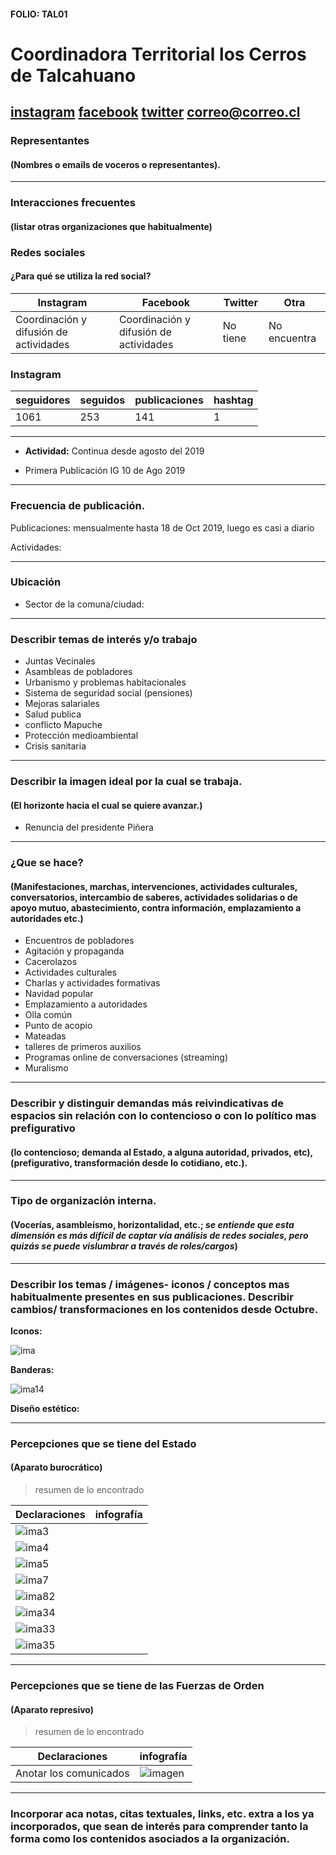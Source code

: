 #### FOLIO: TAL01
# Coordinadora Territorial los Cerros de Talcahuano

[instagram](https://www.instagram.com/ct.cerrosdethno/)
[facebook](https://www.facebook.com/CoordinadoraTerritorialLosCerrosdeTalcahuano/)
[twitter]()
<correo@correo.cl>
---

### Representantes
#### (Nombres o emails de voceros o representantes).

---
### Interacciones frecuentes
#### (listar otras organizaciones que habitualmente)

### Redes sociales
#### ¿Para qué se utiliza la red social?
| Instagram | Facebook | Twitter | Otra 
|---|---|---|---|
|Coordinación y difusión de actividades|Coordinación y difusión de actividades|No tiene|No encuentra|

### **Instagram**
| seguidores | seguidos | publicaciones | hashtag |
|---|---|---|---|
|1061|253|141|1|

---

* **Actividad:** Continua desde agosto del 2019 

* Primera Publicación IG 10 de Ago 2019

---
### Frecuencia de publicación.

Publicaciones: mensualmente hasta 18 de Oct 2019, luego es casi a diario

Actividades:

---
### Ubicación
* Sector de la comuna/ciudad:

---
### Describir temas de interés y/o trabajo

* Juntas Vecinales
* Asambleas de pobladores
* Urbanismo y problemas habitacionales
* Sistema de seguridad social (pensiones)
* Mejoras salariales
* Salud publica
* conflicto Mapuche
* Protección medioambiental
* Crisis sanitaria

---
### Describir la imagen ideal por la cual se trabaja.
#### (El horizonte hacia el cual se quiere avanzar.)

* Renuncia del presidente Piñera  

---
### ¿Que se hace?
#### (Manifestaciones, marchas, intervenciones, actividades culturales, conversatorios, intercambio de saberes, actividades solidarias o de apoyo mutuo, abastecimiento, contra información, emplazamiento a autoridades etc.)

* Encuentros de pobladores
* Agitación y propaganda
* Cacerolazos
* Actividades culturales
* Charlas y actividades formativas
* Navidad popular
* Emplazamiento a autoridades
* Olla común
* Punto de acopio
* Mateadas
* talleres de primeros auxilios
* Programas online de conversaciones (streaming)
* Muralismo

---
### Describir y distinguir demandas más reivindicativas de espacios sin relación con lo contencioso o con lo político mas prefigurativo
#### (lo contencioso; demanda al Estado, a alguna autoridad, privados, etc), (prefigurativo, transformación desde lo cotidiano, etc.).



---
### Tipo de organización interna.
#### (Vocerías, asambleísmo, horizontalidad, etc.; *se entiende que esta dimensión es más difícil de captar vía análisis de redes sociales, pero quizás se puede vislumbrar a través de roles/cargos*)

---
### Describir los temas / imágenes- iconos / conceptos mas habitualmente presentes en sus publicaciones. Describir cambios/ transformaciones en los contenidos desde Octubre.

**Iconos:**

![ima](73417725_140362413983384_7446750534167429120_o.jpg)

**Banderas:**

![ima14](107902108_288070382545919_313906621380961699_o.jpg)

**Diseño estético:**

> 

---
### Percepciones que se tiene del Estado
#### (Aparato burocrático)
> resumen de lo encontrado

| Declaraciones | infografía | 
|---|---|
|![ima3](94329631_234422051244086_7613200544319930368_o.jpg) | |
|![ima4](94419799_234422134577411_3082877492994768896_o.jpg) ||
|![ima5](93691535_234422214577403_4529273210994163712_o.jpg) ||
|![ima7](94218289_234422237910734_5702334461497049088_o.jpg) ||
|![ima82](101314519_264029358283355_6391250080518635520_o.jpg) ||
|![ima34](102612360_264029391616685_8798970585871810560_o.jpg) ||
|![ima33](101956336_264029451616679_8462808696819286016_o.jpg) ||
|![ima35](100954458_264029521616672_8225810198107783168_o.jpg) ||


---
### Percepciones que se tiene de las Fuerzas de Orden
#### (Aparato represivo)
> resumen de lo encontrado

| Declaraciones | infografía | 
|---|---|
|Anotar los comunicados | ![imagen]() |

---
### Incorporar aca notas, citas textuales, links, etc. extra a los ya incorporados, que sean de interés para comprender tanto la forma como los contenidos asociados a la organización.

